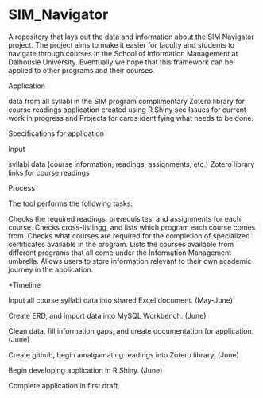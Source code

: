 # SIM_Navigator
A repository that lays out the data and information about the SIM Navigator project. The project aims to make it easier for faculty and students to navigate through courses in the School of Information Management at Dalhousie University. Eventually we hope that this framework can be applied to other programs and their courses. 

Application

data from all syllabi in the SIM program
complimentary Zotero library for course readings
application created using R Shiny
see Issues for current work in progress and Projects for cards identifying what needs to be done.

Specifications for application

Input

syllabi data (course information, readings, assignments, etc.)
Zotero library links for course readings

Process

The tool performs the following tasks:

Checks the required readings, prerequisites, and assignments for each course.
Checks cross-listingg, and lists which program each course comes from. 
Checks what courses are required for the completion of specialized certificates available in the program.
Lists the courses available from different programs that all come under the Information Management umbrella.
Allows users to store information relevant to their own academic journey in the application.


*Timeline

Input all course syllabi data into shared Excel document. (May-June)

Create ERD, and import data into MySQL Workbench. (June)

Clean data, fill information gaps, and create documentation for application. (June)

Create github, begin amalgamating readings into Zotero library. (June)

Begin developing application in R Shiny. (June)

Complete application in first draft.
